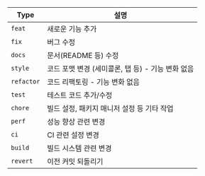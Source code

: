 | Type       | 설명                              |
| ---------- | ------------------------------- |
| `feat`     | 새로운 기능 추가                       |
| `fix`      | 버그 수정                           |
| `docs`     | 문서(README 등) 수정                 |
| `style`    | 코드 포맷 변경 (세미콜론, 탭 등) - 기능 변화 없음 |
| `refactor` | 코드 리팩토링 - 기능 변화 없음              |
| `test`     | 테스트 코드 추가/수정                    |
| `chore`    | 빌드 설정, 패키지 매니저 설정 등 기타 작업       |
| `perf`     | 성능 향상 관련 변경                     |
| `ci`       | CI 관련 설정 변경                     |
| `build`    | 빌드 시스템 관련 변경                    |
| `revert`   | 이전 커밋 되돌리기                      |
